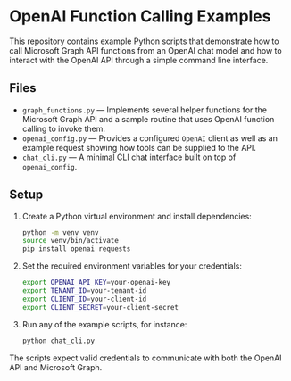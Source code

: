 # OpenAI Function Calling Examples

This repository contains example Python scripts that demonstrate how to call
Microsoft Graph API functions from an OpenAI chat model and how to interact
with the OpenAI API through a simple command line interface.

## Files

- `graph_functions.py` &mdash; Implements several helper functions for the
  Microsoft Graph API and a sample routine that uses OpenAI function calling to
  invoke them.
- `openai_config.py` &mdash; Provides a configured `OpenAI` client as well as an
  example request showing how tools can be supplied to the API.
- `chat_cli.py` &mdash; A minimal CLI chat interface built on top of
  `openai_config`.

## Setup

1. Create a Python virtual environment and install dependencies:
   ```bash
   python -m venv venv
   source venv/bin/activate
   pip install openai requests
   ```
2. Set the required environment variables for your credentials:
   ```bash
   export OPENAI_API_KEY=your-openai-key
   export TENANT_ID=your-tenant-id
   export CLIENT_ID=your-client-id
   export CLIENT_SECRET=your-client-secret
   ```
3. Run any of the example scripts, for instance:
   ```bash
   python chat_cli.py
   ```

The scripts expect valid credentials to communicate with both the OpenAI API
and Microsoft Graph.
